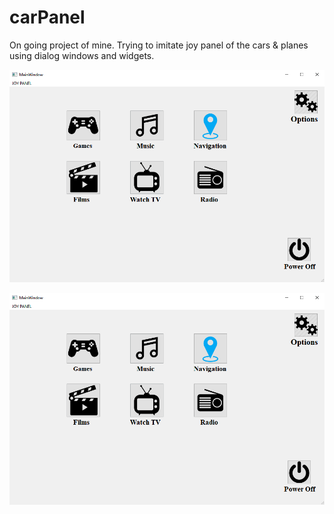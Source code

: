 # carPanel

On going project of mine. Trying to imitate joy panel of the cars & planes using dialog windows and widgets.

![Screenshot](a.png)

![Screenshot](a.png)
